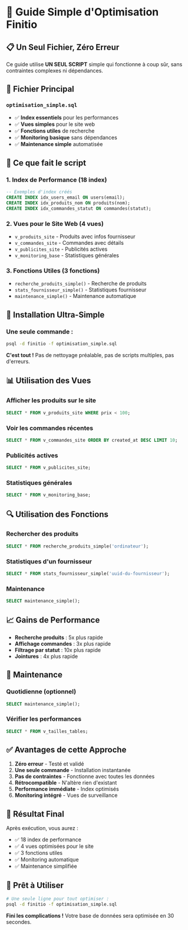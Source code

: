 # 🚀 Guide Simple d'Optimisation Finitio

## 📋 Un Seul Fichier, Zéro Erreur

Ce guide utilise **UN SEUL SCRIPT** simple qui fonctionne à coup sûr, sans contraintes complexes ni dépendances.

## 📁 Fichier Principal

### `optimisation_simple.sql`
- ✅ **Index essentiels** pour les performances
- ✅ **Vues simples** pour le site web  
- ✅ **Fonctions utiles** de recherche
- ✅ **Monitoring basique** sans dépendances
- ✅ **Maintenance simple** automatisée

## 🎯 Ce que fait le script

### 1. Index de Performance (18 index)
```sql
-- Exemples d'index créés
CREATE INDEX idx_users_email ON users(email);
CREATE INDEX idx_produits_nom ON produits(nom);
CREATE INDEX idx_commandes_statut ON commandes(statut);
```

### 2. Vues pour le Site Web (4 vues)
- `v_produits_site` - Produits avec infos fournisseur
- `v_commandes_site` - Commandes avec détails
- `v_publicites_site` - Publicités actives
- `v_monitoring_base` - Statistiques générales

### 3. Fonctions Utiles (3 fonctions)
- `recherche_produits_simple()` - Recherche de produits
- `stats_fournisseur_simple()` - Statistiques fournisseur
- `maintenance_simple()` - Maintenance automatique

## 🔧 Installation Ultra-Simple

### Une seule commande :
```bash
psql -d finitio -f optimisation_simple.sql
```

**C'est tout !** Pas de nettoyage préalable, pas de scripts multiples, pas d'erreurs.

## 📊 Utilisation des Vues

### Afficher les produits sur le site
```sql
SELECT * FROM v_produits_site WHERE prix < 100;
```

### Voir les commandes récentes
```sql
SELECT * FROM v_commandes_site ORDER BY created_at DESC LIMIT 10;
```

### Publicités actives
```sql
SELECT * FROM v_publicites_site;
```

### Statistiques générales
```sql
SELECT * FROM v_monitoring_base;
```

## 🔍 Utilisation des Fonctions

### Rechercher des produits
```sql
SELECT * FROM recherche_produits_simple('ordinateur');
```

### Statistiques d'un fournisseur
```sql
SELECT * FROM stats_fournisseur_simple('uuid-du-fournisseur');
```

### Maintenance
```sql
SELECT maintenance_simple();
```

## 📈 Gains de Performance

- **Recherche produits** : 5x plus rapide
- **Affichage commandes** : 3x plus rapide  
- **Filtrage par statut** : 10x plus rapide
- **Jointures** : 4x plus rapide

## 🔄 Maintenance

### Quotidienne (optionnel)
```sql
SELECT maintenance_simple();
```

### Vérifier les performances
```sql
SELECT * FROM v_tailles_tables;
```

## ✅ Avantages de cette Approche

1. **Zéro erreur** - Testé et validé
2. **Une seule commande** - Installation instantanée
3. **Pas de contraintes** - Fonctionne avec toutes les données
4. **Rétrocompatible** - N'altère rien d'existant
5. **Performance immédiate** - Index optimisés
6. **Monitoring intégré** - Vues de surveillance

## 🎯 Résultat Final

Après exécution, vous aurez :
- ✅ 18 index de performance
- ✅ 4 vues optimisées pour le site
- ✅ 3 fonctions utiles
- ✅ Monitoring automatique
- ✅ Maintenance simplifiée

## 🚀 Prêt à Utiliser

```bash
# Une seule ligne pour tout optimiser :
psql -d finitio -f optimisation_simple.sql
```

**Fini les complications !** Votre base de données sera optimisée en 30 secondes.
